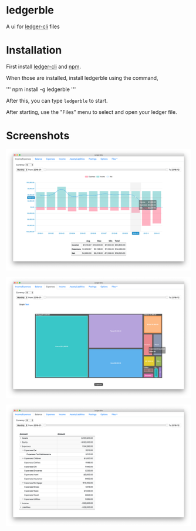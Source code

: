 # ledgerble


A ui for [ledger-cli](https://www.ledger-cli.org/) files

# Installation

First install [ledger-cli](https://www.ledger-cli.org/) and [npm](https://www.npmjs.com/get-npm).  

When those are installed, install ledgerble using the command,

'''
npm install -g ledgerble
'''

After this, you can type `ledgerble` to start.

After starting, use the "Files" menu to select and open your ledger file.


# Screenshots

![Income/Expenses](web/inc_exp.png)

![Expenses](web/exp.png)

![balance](web/bal.png)
